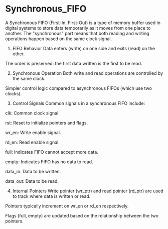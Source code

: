 # Synchronous_FIFO
A Synchronous FIFO (First-In, First-Out) is a type of memory buffer used in digital systems to store data temporarily as it moves from one place to another. The "synchronous" part means that both reading and writing operations happen based on the same clock signal.

1. FIFO Behavior
Data enters (write) on one side and exits (read) on the other.

The order is preserved: the first data written is the first to be read.

2. Synchronous Operation
Both write and read operations are controlled by the same clock.

Simpler control logic compared to asynchronous FIFOs (which use two clocks).

3. Control Signals
Common signals in a synchronous FIFO include:

clk: Common clock signal.

rst: Reset to initialize pointers and flags.

wr_en: Write enable signal.

rd_en: Read enable signal.

full: Indicates FIFO cannot accept more data.

empty: Indicates FIFO has no data to read.

data_in: Data to be written.

data_out: Data to be read.

4. Internal Pointers
Write pointer (wr_ptr) and read pointer (rd_ptr) are used to track where data is written or read.

Pointers typically increment on wr_en or rd_en respectively.

Flags (full, empty) are updated based on the relationship between the two pointers.

